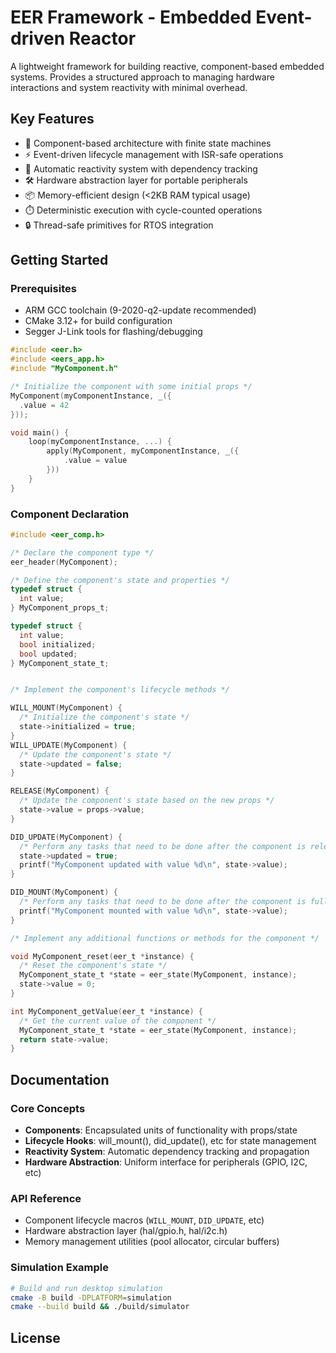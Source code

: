 # EER Framework - Embedded Event-driven Reactor

A lightweight framework for building reactive, component-based embedded systems. Provides a structured approach to managing hardware interactions and system reactivity with minimal overhead.

## Key Features

- 🧩 Component-based architecture with finite state machines
- ⚡ Event-driven lifecycle management with ISR-safe operations
- 🔄 Automatic reactivity system with dependency tracking
- 🛠️ Hardware abstraction layer for portable peripherals
- 📦 Memory-efficient design (<2KB RAM typical usage)
- ⏱️ Deterministic execution with cycle-counted operations
- 🔒 Thread-safe primitives for RTOS integration

## Getting Started

### Prerequisites
- ARM GCC toolchain (9-2020-q2-update recommended)
- CMake 3.12+ for build configuration
- Segger J-Link tools for flashing/debugging

```c
#include <eer.h>
#include <eers_app.h>
#include "MyComponent.h"

/* Initialize the component with some initial props */
MyComponent(myComponentInstance, _({
  .value = 42
}));

void main() {
    loop(myComponentInstance, ...) {
        apply(MyComponent, myComponentInstance, _({
            .value = value
        }))
    }   
}
```

### Component Declaration
```c
#include <eer_comp.h>

/* Declare the component type */
eer_header(MyComponent);

/* Define the component's state and properties */
typedef struct {
  int value;
} MyComponent_props_t;

typedef struct {
  int value;
  bool initialized;
  bool updated;
} MyComponent_state_t;


/* Implement the component's lifecycle methods */

WILL_MOUNT(MyComponent) {
  /* Initialize the component's state */
  state->initialized = true;
}
WILL_UPDATE(MyComponent) {
  /* Update the component's state */
  state->updated = false;
}

RELEASE(MyComponent) {
  /* Update the component's state based on the new props */
  state->value = props->value;
}

DID_UPDATE(MyComponent) {
  /* Perform any tasks that need to be done after the component is released */
  state->updated = true;
  printf("MyComponent updated with value %d\n", state->value);
}

DID_MOUNT(MyComponent) {
  /* Perform any tasks that need to be done after the component is fully initialized */
  printf("MyComponent mounted with value %d\n", state->value);
}

/* Implement any additional functions or methods for the component */

void MyComponent_reset(eer_t *instance) {
  /* Reset the component's state */
  MyComponent_state_t *state = eer_state(MyComponent, instance);
  state->value = 0;
}

int MyComponent_getValue(eer_t *instance) {
  /* Get the current value of the component */
  MyComponent_state_t *state = eer_state(MyComponent, instance);
  return state->value;
}
```


## Documentation

### Core Concepts
- **Components**: Encapsulated units of functionality with props/state
- **Lifecycle Hooks**: will_mount(), did_update(), etc for state management
- **Reactivity System**: Automatic dependency tracking and propagation
- **Hardware Abstraction**: Uniform interface for peripherals (GPIO, I2C, etc)

### API Reference
- Component lifecycle macros (`WILL_MOUNT`, `DID_UPDATE`, etc)
- Hardware abstraction layer (hal/gpio.h, hal/i2c.h)
- Memory management utilities (pool allocator, circular buffers)

### Simulation Example
```bash
# Build and run desktop simulation
cmake -B build -DPLATFORM=simulation
cmake --build build && ./build/simulator
```

## License
